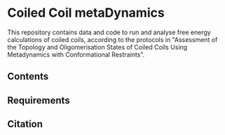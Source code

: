 # Coiled Coil metaDynamics

This repository contains data and code to run and analyse free energy calculations of coiled coils, according to the protocols in "Assessment of the Topology and Oligomerisation States of Coiled
Coils Using Metadynamics with Conformational Restraints".

## Contents


## Requirements


## Citation

